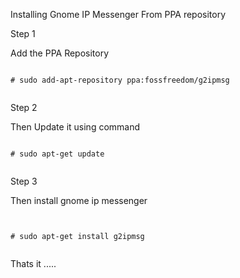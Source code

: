 Installing Gnome IP Messenger From PPA repository


Step 1  

Add the PPA Repository 


```

# sudo add-apt-repository ppa:fossfreedom/g2ipmsg


```

Step 2 


Then Update it using command 


```

# sudo apt-get update


```


Step 3 


Then install gnome ip messenger 


```


# sudo apt-get install g2ipmsg


```



Thats it .....